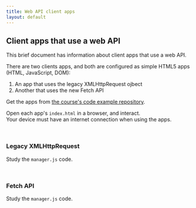 ```yaml
---
title: Web API client apps
layout: default
---
```


## Client apps that use a web API

This brief document has information about client apps that use a web API. 

There are two clients apps, and both are configured as simple HTML5 apps (HTML, JavaScript, DOM):
1. An app that uses the legacy XMLHttpRequest ojbect
2. Another that uses the new Fetch API 

Get the apps from [the course's code example repository](https://github.com/sictweb/bti425).

Open each app's `index.html` in a browser, and interact.  
Your device must have an internet connection when using the apps. 

<br>

### Legacy XMLHttpRequest

Study the `manager.js` code. 

<br>

### Fetch API

Study the `manager.js` code. 

<br>

